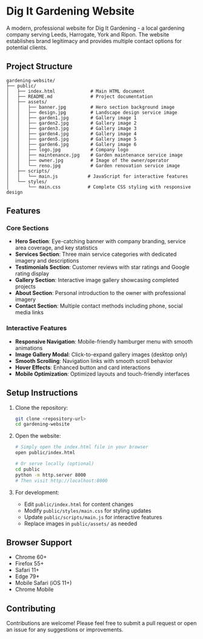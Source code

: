 # Dig It Gardening Website

A modern, professional website for Dig It Gardening - a local gardening company serving Leeds, Harrogate, York and Ripon. The website establishes brand legitimacy and provides multiple contact options for potential clients.

## Project Structure

```
gardening-website/
├── public/
│   ├── index.html             # Main HTML document
│   ├── README.md              # Project documentation
│   ├── assets/
│   │   ├── banner.jpg         # Hero section background image
│   │   ├── design.jpg         # Landscape design service image
│   │   ├── garden1.jpg        # Gallery image 1
│   │   ├── garden2.jpg        # Gallery image 2
│   │   ├── garden3.jpg        # Gallery image 3
│   │   ├── garden4.jpg        # Gallery image 4
│   │   ├── garden5.jpg        # Gallery image 5
│   │   ├── garden6.jpg        # Gallery image 6
│   │   ├── logo.jpg           # Company logo
│   │   ├── maintenance.jpg    # Garden maintenance service image
│   │   ├── owner.jpg          # Image of the owner/operator
│   │   └── reno.jpg           # Garden renovation service image
│   ├── scripts/
│   │   └── main.js           # JavaScript for interactive features
│   └── styles/
│       └── main.css          # Complete CSS styling with responsive design
```

## Features

### Core Sections
- **Hero Section**: Eye-catching banner with company branding, service area coverage, and key statistics
- **Services Section**: Three main service categories with dedicated imagery and descriptions
- **Testimonials Section**: Customer reviews with star ratings and Google rating display
- **Gallery Section**: Interactive image gallery showcasing completed projects
- **About Section**: Personal introduction to the owner with professional imagery
- **Contact Section**: Multiple contact methods including phone, social media links

### Interactive Features
- **Responsive Navigation**: Mobile-friendly hamburger menu with smooth animations
- **Image Gallery Modal**: Click-to-expand gallery images (desktop only)
- **Smooth Scrolling**: Navigation links with smooth scroll behavior
- **Hover Effects**: Enhanced button and card interactions
- **Mobile Optimization**: Optimized layouts and touch-friendly interfaces

## Setup Instructions

1. Clone the repository:
   ```bash
   git clone <repository-url>
   cd gardening-website
   ```

2. Open the website:
   ```bash
   # Simply open the index.html file in your browser
   open public/index.html
   
   # Or serve locally (optional)
   cd public
   python -m http.server 8000
   # Then visit http://localhost:8000
   ```

3. For development:
   - Edit `public/index.html` for content changes
   - Modify `public/styles/main.css` for styling updates
   - Update `public/scripts/main.js` for interactive features
   - Replace images in `public/assets/` as needed

## Browser Support

- Chrome 60+
- Firefox 55+
- Safari 11+
- Edge 79+
- Mobile Safari (iOS 11+)
- Chrome Mobile

## Contributing

Contributions are welcome! Please feel free to submit a pull request or open an issue for any suggestions or improvements.